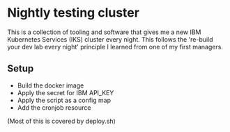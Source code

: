 Nightly testing cluster
=======================



This is a collection of tooling and software that gives me a new IBM Kubernetes Services (IKS) cluster every night. This follows the 're-build your dev lab every night' principle I learned from one of my first managers.


Setup
-----


* Build the docker image
* Apply the secret for IBM API_KEY
* Apply the script as a config map
* Add the cronjob resource

(Most of this is covered by deploy.sh)


